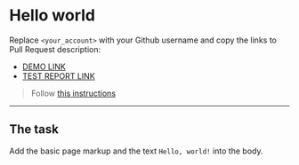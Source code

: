 # Hello world
Replace `<your_account>` with your Github username and copy the links to Pull Request description:
- [DEMO LINK](https://MarusaLoza.github.io/layout_hello-world/)
- [TEST REPORT LINK](https://MarusaLoza.github.io/layout_hello-world/report/html_report/)

> Follow [this instructions](https://github.com/mate-academy/layout_task-guideline#how-to-solve-the-layout-tasks-on-github)
___

## The task 
Add the basic page markup and the text `Hello, world!` into the body.

